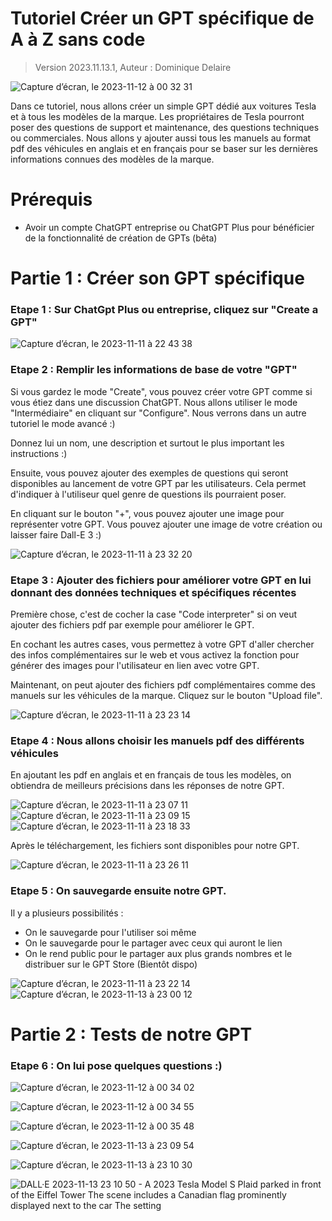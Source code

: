 # Tutoriel Créer un GPT spécifique de A à Z sans code 
> Version 2023.11.13.1, Auteur : Dominique Delaire

![Capture d’écran, le 2023-11-12 à 00 32 31](https://github.com/neuronessolutions/Tutoriels/assets/102873102/68b3c3f2-035c-43e9-9e80-ca0fe6ec09ed)

Dans ce tutoriel, nous allons créer un simple GPT dédié aux voitures Tesla et à tous les modèles de la marque. Les propriétaires de Tesla pourront poser des questions de support et maintenance, des questions techniques ou commerciales.
Nous allons y ajouter aussi tous les manuels au format pdf des véhicules en anglais et en français pour se baser sur les dernières informations connues des modèles de la marque.

# Prérequis
* Avoir un compte ChatGPT entreprise ou ChatGPT Plus pour bénéficier de la fonctionnalité de création de GPTs (bêta)

# Partie 1 : Créer son GPT spécifique
### Etape 1 : Sur ChatGpt Plus ou entreprise, cliquez sur "Create a GPT"
![Capture d’écran, le 2023-11-11 à 22 43 38](https://github.com/neuronessolutions/Tutoriels/assets/102873102/dc8ba797-5582-4d13-8a73-cdb42181ca8d)

### Etape 2 : Remplir les informations de base de votre "GPT"
Si vous gardez le mode "Create", vous pouvez créer votre GPT comme si vous étiez dans une discussion ChatGPT. Nous allons utiliser le mode "Intermédiaire" en cliquant sur "Configure". Nous verrons dans un autre tutoriel le mode avancé :)

Donnez lui un nom, une description et surtout le plus important les instructions :)

Ensuite, vous pouvez ajouter des exemples de questions qui seront disponibles au lancement de votre GPT par les utilisateurs. Cela permet d'indiquer à l'utiliseur quel genre de questions ils pourraient poser.

En cliquant sur le bouton "+", vous pouvez ajouter une image pour représenter votre GPT. Vous pouvez ajouter une image de votre création ou laisser faire Dall-E 3 :)

![Capture d’écran, le 2023-11-11 à 23 32 20](https://github.com/neuronessolutions/Tutoriels/assets/102873102/e5599699-ae1f-4391-861f-4dd67ed82430)

### Etape 3 : Ajouter des fichiers pour améliorer votre GPT en lui donnant des données techniques et spécifiques récentes
Première chose, c'est de cocher la case "Code interpreter" si on veut ajouter des fichiers pdf par exemple pour améliorer le GPT.

En cochant les autres cases, vous permettez à votre GPT d'aller chercher des infos complémentaires sur le web et vous activez la fonction pour générer des images pour l'utilisateur en lien avec votre GPT.

Maintenant, on peut ajouter des fichiers pdf complémentaires comme des manuels sur les véhicules de la marque. Cliquez sur le bouton "Upload file".

![Capture d’écran, le 2023-11-11 à 23 23 14](https://github.com/neuronessolutions/Tutoriels/assets/102873102/358eb099-934e-467b-9a38-5013e2e41816)

### Etape 4 : Nous allons choisir les manuels pdf des différents véhicules
En ajoutant les pdf en anglais et en français de tous les modèles, on obtiendra de meilleurs précisions dans les réponses de notre GPT.

![Capture d’écran, le 2023-11-11 à 23 07 11](https://github.com/neuronessolutions/Tutoriels/assets/102873102/c31c42f8-9437-4b21-94b1-9e8feaacf5f9)
![Capture d’écran, le 2023-11-11 à 23 09 15](https://github.com/neuronessolutions/Tutoriels/assets/102873102/53b9e13f-8799-434c-86e4-b75d859e176a)
![Capture d’écran, le 2023-11-11 à 23 18 33](https://github.com/neuronessolutions/Tutoriels/assets/102873102/bcbc9359-6f79-4ef8-992c-e181131e943d)

Après le téléchargement, les fichiers sont disponibles pour notre GPT.

![Capture d’écran, le 2023-11-11 à 23 26 11](https://github.com/neuronessolutions/Tutoriels/assets/102873102/aec4d4af-f989-447f-8c4e-0517636d102d)

### Etape 5 : On sauvegarde ensuite notre GPT.
Il y a plusieurs possibilités :
* On le sauvegarde pour l'utiliser soi même
* On le sauvegarde pour le partager avec ceux qui auront le lien
* On le rend public pour le partager aux plus grands nombres et le distribuer sur le GPT Store (Bientôt dispo)

![Capture d’écran, le 2023-11-11 à 23 22 14](https://github.com/neuronessolutions/Tutoriels/assets/102873102/49d27448-a709-4d54-8d80-5dfdf5d3e815)
![Capture d’écran, le 2023-11-13 à 23 00 12](https://github.com/neuronessolutions/Tutoriels/assets/102873102/188c271b-5e57-4d4c-8333-ed64ebaba72c)

# Partie 2 : Tests de notre GPT
### Etape 6 : On lui pose quelques questions :)

![Capture d’écran, le 2023-11-12 à 00 34 02](https://github.com/neuronessolutions/Tutoriels/assets/102873102/332b672f-39b9-4227-bb6f-9d4b10eb8fae)

![Capture d’écran, le 2023-11-12 à 00 34 55](https://github.com/neuronessolutions/Tutoriels/assets/102873102/2aca0447-dfe7-4772-8e76-cd3e9017511e)

![Capture d’écran, le 2023-11-12 à 00 35 48](https://github.com/neuronessolutions/Tutoriels/assets/102873102/1026697b-7cda-4375-8c4c-53286b5f6047)

![Capture d’écran, le 2023-11-13 à 23 09 54](https://github.com/neuronessolutions/Tutoriels/assets/102873102/dd00c09c-8267-4c07-9545-096f1131d840)

![Capture d’écran, le 2023-11-13 à 23 10 30](https://github.com/neuronessolutions/Tutoriels/assets/102873102/b6b42551-3cf6-4d72-ac68-9a3c714e271d)

![DALL·E 2023-11-13 23 10 50 - A 2023 Tesla Model S Plaid parked in front of the Eiffel Tower  The scene includes a Canadian flag prominently displayed next to the car  The setting ](https://github.com/neuronessolutions/Tutoriels/assets/102873102/72fe1b53-57d9-498f-86a5-fbf1524630cc)







